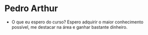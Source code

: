 # Pedro Arthur 

- O que eu espero do curso?
Espero adquirir o maior conhecimento possível, me destacar na área e ganhar bastante dinheiro.

